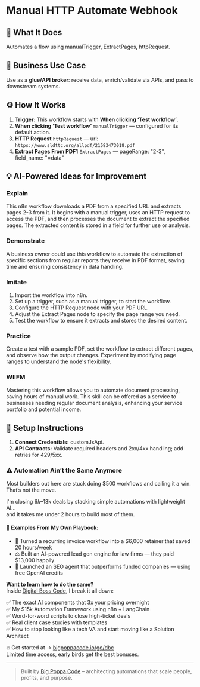 # Manual HTTP Automate Webhook
  ## 🚀 What It Does
  Automates a flow using manualTrigger, ExtractPages, httpRequest.
  
  ## 💼 Business Use Case
  Use as a **glue/API broker**: receive data, enrich/validate via APIs, and pass to downstream systems.
  
  ## ⚙️ How It Works
  1. **Trigger:** This workflow starts with **When clicking ‘Test workflow’**.
  2. **When clicking ‘Test workflow’** `manualTrigger` — configured for its default action.
3. **HTTP Request** `httpRequest` — url: `https://www.sldttc.org/allpdf/21583473018.pdf`
4. **Extract Pages From PDF1** `ExtractPages` — pageRange: "2-3", field_name: "=data"
  
  ## 💡 AI-Powered Ideas for Improvement
  ### Explain
This n8n workflow downloads a PDF from a specified URL and extracts pages 2-3 from it. It begins with a manual trigger, uses an HTTP request to access the PDF, and then processes the document to extract the specified pages. The extracted content is stored in a field for further use or analysis.

### Demonstrate
A business owner could use this workflow to automate the extraction of specific sections from regular reports they receive in PDF format, saving time and ensuring consistency in data handling.

### Imitate
1. Import the workflow into n8n.
2. Set up a trigger, such as a manual trigger, to start the workflow.
3. Configure the HTTP Request node with your PDF URL.
4. Adjust the Extract Pages node to specify the page range you need.
5. Test the workflow to ensure it extracts and stores the desired content.

### Practice
Create a test with a sample PDF, set the workflow to extract different pages, and observe how the output changes. Experiment by modifying page ranges to understand the node's flexibility.

### WIIFM
Mastering this workflow allows you to automate document processing, saving hours of manual work. This skill can be offered as a service to businesses needing regular document analysis, enhancing your service portfolio and potential income.
  
  ## 🔧 Setup Instructions
  1. **Connect Credentials:** customJsApi.
2. **API Contracts:** Validate required headers and 2xx/4xx handling; add retries for 429/5xx.
  
### ⚠️ Automation Ain’t the Same Anymore

Most builders out here are stuck doing $500 workflows and calling it a win.  
That’s not the move.  

I'm closing $6k–$13k deals by stacking simple automations with lightweight AI...  
and it takes me under 2 hours to build most of them.

#### 🧠 Examples From My Own Playbook:
- 🔁 Turned a recurring invoice workflow into a $6,000 retainer that saved 20 hours/week  
- ⚖️ Built an AI-powered lead gen engine for law firms — they paid $13,000 happily  
- 🚀 Launched an SEO agent that outperforms funded companies — using free OpenAI credits  

**Want to learn how to do the same?**  
Inside [Digital Boss Code](https://bigpoppacode.io/go/dbc), I break it all down:

✅ The exact AI components that 3x your pricing overnight  
✅ My $15k Automation Framework using n8n + LangChain  
✅ Word-for-word scripts to close high-ticket deals  
✅ Real client case studies with templates  
✅ How to stop looking like a tech VA and start moving like a Solution Architect  

🔥 Get started at → [bigpoppacode.io/go/dbc](https://bigpoppacode.io/go/dbc)  
Limited time access, early birds get the best bonuses.

---
> Built by [Big Poppa Code](https://bigpoppacode.io) – architecting automations that scale people, profits, and purpose.
  